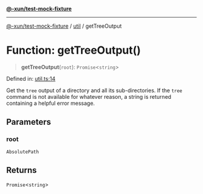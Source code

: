 [**@-xun/test-mock-fixture**](../../README.md)

***

[@-xun/test-mock-fixture](../../README.md) / [util](../README.md) / getTreeOutput

# Function: getTreeOutput()

> **getTreeOutput**(`root`): `Promise`\<`string`\>

Defined in: [util.ts:14](https://github.com/Xunnamius/test-utils/blob/31a76f0cd6821f5674299c745920b2ed3527f07b/packages/test-mock-fixture/src/util.ts#L14)

Get the `tree` output of a directory and all its sub-directories. If the
`tree` command is not available for whatever reason, a string is returned
containing a helpful error message.

## Parameters

### root

`AbsolutePath`

## Returns

`Promise`\<`string`\>
